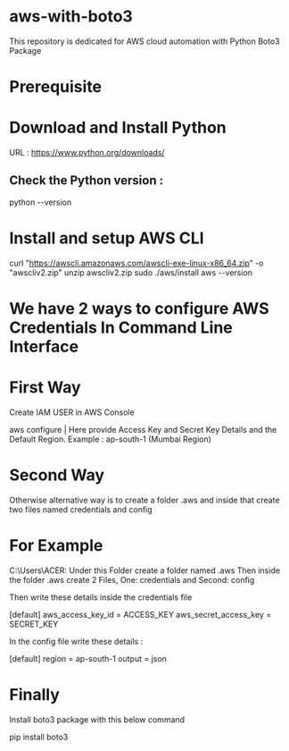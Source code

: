 # aws-with-boto3
This repository is dedicated for AWS cloud automation with Python Boto3 Package

# Prerequisite 
# Download and Install Python

URL : https://www.python.org/downloads/

## Check the Python version : 
python --version

# Install and setup AWS CLI 

curl "https://awscli.amazonaws.com/awscli-exe-linux-x86_64.zip" -o "awscliv2.zip"
unzip awscliv2.zip
sudo ./aws/install
aws --version

# We have 2 ways to configure AWS Credentials In Command Line Interface

# First Way 

Create IAM USER in AWS Console

aws configure | Here provide Access Key and Secret Key Details and the Default Region. Example : ap-south-1 (Mumbai Region)

# Second Way

Otherwise alternative way is to create a folder .aws and inside that create two files named credentials and config

# For Example

C:\Users\ACER\: Under this Folder create a folder named .aws 
Then inside the folder .aws create 2 Files, One: credentials and Second: config


Then write these details inside the credentials file


[default]
aws_access_key_id = ACCESS_KEY
aws_secret_access_key = SECRET_KEY



In the config file write these details :


[default]
region = ap-south-1
output = json

# Finally 

Install boto3 package with this below command 

pip install boto3 







